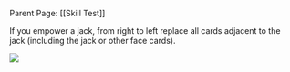 Parent Page: [[Skill Test]]

If you empower a jack, from right to left replace all cards adjacent to the jack (including the jack or other face cards).

![](https://media.giphy.com/media/kLhva8FEvMj8L1avkf/giphy.gif?cid=790b7611be39dfb4d1166133dec1e7238a11844fe8ab4ade&rid=giphy.gif&ct=g)